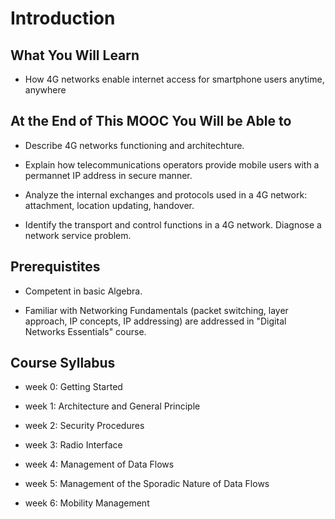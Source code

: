 # **Introduction**

## **What You Will Learn**

* How 4G networks enable internet access for smartphone users anytime, anywhere

## **At the End of This MOOC You Will be Able to**

* Describe 4G networks functioning and architechture.

* Explain how telecommunications operators provide mobile users with a permannet 
IP address in secure manner.

* Analyze the internal exchanges and protocols used in a 4G network: attachment, 
location updating, handover.

* Identify the transport and control functions in a 4G network. Diagnose a network
service problem.

## **Prerequistites**

* Competent in basic Algebra.

* Familiar with Networking Fundamentals (packet switching, layer approach, IP concepts,
IP addressing) are addressed in "Digital Networks Essentials" course.

## **Course Syllabus**

* week 0: Getting Started

* week 1: Architecture and General Principle

* week 2: Security Procedures

* week 3: Radio Interface

* week 4: Management of Data Flows

* week 5: Management of the Sporadic Nature of Data Flows

* week 6: Mobility Management